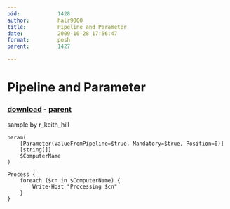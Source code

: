 ```yaml
---
pid:            1428
author:         halr9000
title:          Pipeline and Parameter
date:           2009-10-28 17:56:47
format:         posh
parent:         1427

---
```


# Pipeline and Parameter

### [download](//scripts/1428.ps1) - [parent](//scripts/1427.md)

sample by r_keith_hill

```posh
param(
    [Parameter(ValueFromPipeline=$true, Mandatory=$true, Position=0)]
    [string[]]
    $ComputerName
)
 
Process {
    foreach ($cn in $ComputerName) {
        Write-Host "Processing $cn"
    }
}
```
